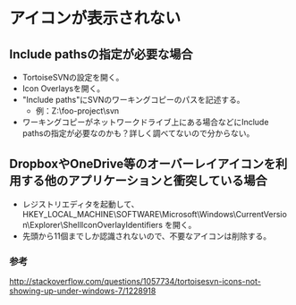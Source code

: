 ﻿# アイコンが表示されない

## Include pathsの指定が必要な場合

- TortoiseSVNの設定を開く。
- Icon Overlaysを開く。
- "Include paths"にSVNのワーキングコピーのパスを記述する。
  - 例：Z:\foo-project\svn
- ワーキングコピーがネットワークドライブ上にある場合などにInclude pathsの指定が必要なのかも？詳しく調べてないので分からない。

## DropboxやOneDrive等のオーバーレイアイコンを利用する他のアプリケーションと衝突している場合

- レジストリエディタを起動して、HKEY_LOCAL_MACHINE\SOFTWARE\Microsoft\Windows\CurrentVersion\Explorer\ShellIconOverlayIdentifiers を開く。
- 先頭から11個までしか認識されないので、不要なアイコンは削除する。

### 参考
http://stackoverflow.com/questions/1057734/tortoisesvn-icons-not-showing-up-under-windows-7/1228918
